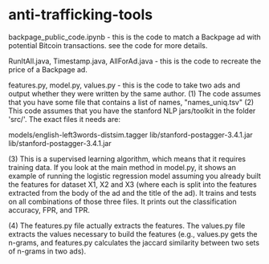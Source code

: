 # anti-trafficking-tools

backpage_public_code.ipynb - this is the code to match a Backpage ad with potential Bitcoin transactions. see the code for more details.


RunItAll.java, Timestamp.java, AllForAd.java - this is the code to recreate the price of a Backpage ad.


features.py, model.py, values.py - this is the code to take two ads and output whether they were written by the same author.
(1) The code assumes that you have some file that contains a list of names, "names_uniq.tsv"
(2) This code assumes that you have the stanford NLP jars/toolkit in the folder 'src/'. The exact files it needs are:

models/english-left3words-distsim.tagger
lib/stanford-postagger-3.4.1.jar
lib/stanford-postagger-3.4.1.jar

(3) This is a supervised learning algorithm, which means that it requires training data. If you look at the main method in model.py, it shows an example of running the logistic regression model assuming you already built the features for dataset X1, X2 and X3 (where each is split into the features extracted from the body of the ad and the title of the ad). It trains and tests on all combinations of those three files. It prints out the classification accuracy, FPR, and TPR.

(4) The features.py file actually extracts the features. The values.py file extracts the values necessary to build the features (e.g., values.py gets the n-grams, and features.py calculates the jaccard similarity between two sets of n-grams in two ads).
